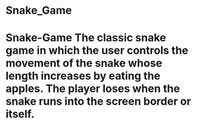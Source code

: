 # Snake_Game
# Snake-Game The classic snake game in which the user controls the movement of the snake whose length increases by eating the apples. The player loses when the snake runs into the screen border or itself.
